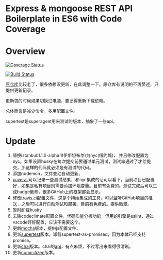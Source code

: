 # Express & mongoose REST API Boilerplate in ES6 with Code Coverage 

# Overview



[![Coverage Status](https://coveralls.io/repos/github/soulsands/server_boilerplate/badge.svg?branch=master)](https://coveralls.io/github/soulsands/server_boilerplate?branch=master)

[![Build Status](https://travis-ci.com/soulsands/server_boilerplate.svg?branch=master)](https://travis-ci.com/soulsands/server_boilerplate)

[原仓库](https://github.com/kunalkapadia/express-mongoose-es6-rest-api)比较老了，很多依赖没更新，在此调整一下。原仓库有说明的不再赘述，只提供更新记录。

更新包的时候如果切换过电脑，要记得重新下载依赖。

总体而言是减少命令，多用配置文件。

supertest是superagent用来测试的版本，抽象了一些api。

# Update

1. 替换istanbul:1.1.0-alpha.1(伊斯坦布尔)为nyc(纽约城)， 并且修改配置为nyc。如果设置husky在每次提交前要通过单元测试，测试率通过了才给提交，那这样的代码就必须是有测试的代码。
2. 添加nodemon，文件变动自动更新。
3. [coverall](https://github.com/istanbuljs/nyc/blob/HEAD/docs/setup-coveralls.md)可以记录一些测试结果，和nyc集成的话可以看下。当前项目已配置好，如果是私有项目则需要添加环境变量。目前有免费的。测试完成后可以生成badge徽章，很多GitHub上的框架都会显示。
4. 修改[travis.ci](https://www.travis-ci.org/)配置文件，这是个持续集成的工具，可以监听GitHub项目的推送，之后可以进行自动测试和部署。目前有免费的。提供徽章。
5. 暂时卸载husky
6. 去除codeclimate配置文件，代码质量分析功能，但用的引擎是eslint，通过vscode好好配置，应该不需要这个。
7. 更新[mocha](https://mochajs.org/)版本，提供js配置文件。
8. 更新[supertest](https://www.npmjs.com/package/supertest)版本。卸载supertest-as-promised，因为本体已经支持promise。
9. 更新[chai](https://www.npmjs.com/package/chai)版本。chai的[api](https://www.chaijs.com/api/bdd/)，有点麻烦，不过写出来看得很清晰。
10. 更新[commitizen](https://www.npmjs.com/package/commitizen)版本。